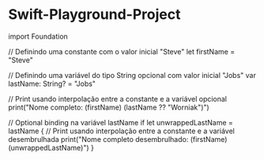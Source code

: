 # Swift-Playground-Project

import Foundation

// Definindo uma constante com o valor inicial "Steve"
let firstName = "Steve"

// Definindo uma variável do tipo String opcional com valor inicial "Jobs"
var lastName: String? = "Jobs"

// Print usando interpolação entre a constante e a variável opcional
print("Nome completo: \(firstName) \(lastName ?? "Worniak")")

// Optional binding na variável lastName
if let unwrappedLastName = lastName {
    // Print usando interpolação entre a constante e a variável desembrulhada
    print("Nome completo desembrulhado: \(firstName) \(unwrappedLastName)")
}
